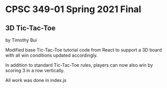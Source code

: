 # CPSC 349-01 Spring 2021 Final
## 3D Tic-Tac-Toe

by Timothy Bui

Modified base Tic-Tac-Toe tutorial code from React to support a 3D board with all win conditions updated accordingly. 

In addition to standard Tic-Tac-Toe rules, players can now also win by scoring 3 in a row vertically.

All work was done in index.js
